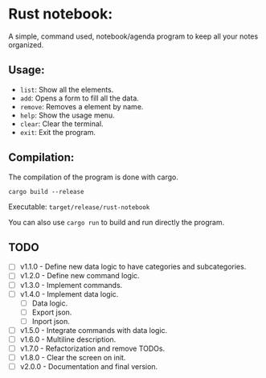 # Rust notebook:

A simple, command used, notebook/agenda program to keep all your notes organized.

## Usage:
- ```list```: Show all the elements.
- ```add```: Opens a form to fill all the data.
- ```remove```: Removes a element by name.
- ```help```: Show the usage menu.
- ```clear```: Clear the terminal.
- ```exit```: Exit the program.

## Compilation:

The compilation of the program is done with cargo.

```
cargo build --release
```

Executable: ```target/release/rust-notebook```

You can also use ```cargo run``` to build and run directly the program.


## TODO
- [ ] v1.1.0 - Define new data logic to have categories and subcategories.
- [ ] v1.2.0 - Define new command logic.
- [ ] v1.3.0 - Implement commands.
- [ ] v1.4.0 - Implement data logic.
	- [ ] Data logic.
	- [ ] Export json.
	- [ ] Inport json.
- [ ] v1.5.0 - Integrate commands with data logic.
- [ ] v1.6.0 - Multiline description.
- [ ] v1.7.0 - Refactorization and remove TODOs.
- [ ] v1.8.0 - Clear the screen on init.
- [ ] v2.0.0 - Documentation and final version.
